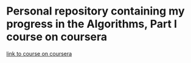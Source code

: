# Personal repository containing my progress in the Algorithms, Part I course on coursera

[link to course on coursera](https://www.coursera.org/learn/algorithms-part1)